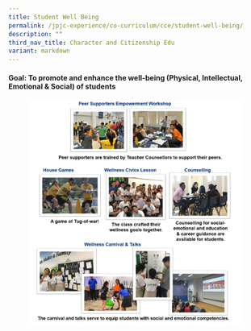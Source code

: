 ```yaml
---
title: Student Well Being
permalink: /jpjc-experience/co-curriculum/cce/student-well-being/
description: ""
third_nav_title: Character and Citizenship Edu
variant: markdown
---
```

<h4><strong>Goal: To promote and enhance the well-being (Physical, Intellectual, Emotional &amp; Social) of students</strong></h4>

<figure>
<img src="/images/Student_well_being%201.jpg">
</figure>